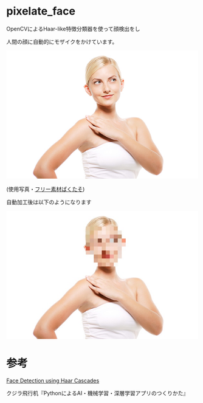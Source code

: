 # pixelate_face
OpenCVによるHaar-like特徴分類器を使って顔検出をし

人間の顔に自動的にモザイクをかけています。

![モザイク前](https://raw.githubusercontent.com/devinoue/pixelate_face/master/test.jpg)

(使用写真・[フリー素材ぱくたそ](https://www.pakutaso.com/20181103313post-18352.html))


自動加工後は以下のようになります

![モザイク後](https://raw.githubusercontent.com/devinoue/pixelate_face/master/test_mosaic.jpg)

# 参考
[Face Detection using Haar Cascades](https://docs.opencv.org/trunk/d7/d8b/tutorial_py_face_detection.html)

クジラ飛行机『PythonによるAI・機械学習・深層学習アプリのつくりかた』
